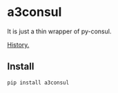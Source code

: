# a3consul

It is just a thin wrapper of py-consul.

[History.](HISTORY.md)

## Install

```shell script
pip install a3consul

```
